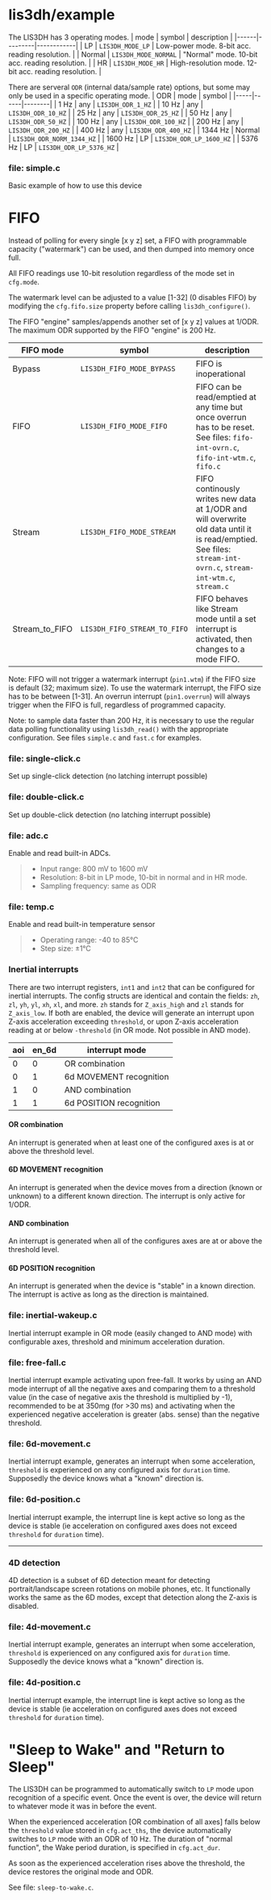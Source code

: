 # lis3dh/example

The LIS3DH has 3 operating modes.
| mode | symbol | description |
|------|---------|------------|
| LP | `LIS3DH_MODE_LP` | Low-power mode. 8-bit acc. reading resolution. |
| Normal | `LIS3DH_MODE_NORMAL` | "Normal" mode. 10-bit acc. reading resolution. |
| HR | `LIS3DH_MODE_HR` | High-resolution mode. 12-bit acc. reading resolution. |

There are serveral `ODR` (internal data/sample rate) options, but some may only be used in a specific operating mode.
| ODR | mode | symbol |
|-----|------|--------|
| 1 Hz | any | `LIS3DH_ODR_1_HZ` |
| 10 Hz | any | `LIS3DH_ODR_10_HZ` |
| 25 Hz | any | `LIS3DH_ODR_25_HZ` |
| 50 Hz | any | `LIS3DH_ODR_50_HZ` |
| 100 Hz | any | `LIS3DH_ODR_100_HZ` |
| 200 Hz | any | `LIS3DH_ODR_200_HZ` |
| 400 Hz | any | `LIS3DH_ODR_400_HZ` |
| 1344 Hz | Normal | `LIS3DH_ODR_NORM_1344_HZ` |
| 1600 Hz | LP | `LIS3DH_ODR_LP_1600_HZ` |
| 5376 Hz | LP | `LIS3DH_ODR_LP_5376_HZ` |

### file: simple.c
Basic example of how to use this device

# FIFO
Instead of polling for every single [x y z] set, a FIFO with programmable capacity ("watermark") can be used, and then dumped into memory once full.

All FIFO readings use 10-bit resolution regardless of the mode set in `cfg.mode`.

The watermark level can be adjusted to a value [1-32] (0 disables FIFO) by modifying the `cfg.fifo.size` property before calling `lis3dh_configure()`.

The FIFO "engine" samples/appends another set of [x y z] values at 1/ODR. The maximum ODR supported by the FIFO "engine" is 200 Hz.


| FIFO mode        |  symbol               | description                |
|------------------|-----------------------|----------------------------|
|  Bypass          |   `LIS3DH_FIFO_MODE_BYPASS` | FIFO is inoperational      |
|  FIFO            |   `LIS3DH_FIFO_MODE_FIFO`   | FIFO can be read/emptied at any time but once overrun has to be reset. See files: `fifo-int-ovrn.c`, `fifo-int-wtm.c`, `fifo.c`     |
|  Stream          |   `LIS3DH_FIFO_MODE_STREAM` | FIFO continously writes new data at 1/ODR and will overwrite old data until it is read/emptied. See files: `stream-int-ovrn.c`, `stream-int-wtm.c`, `stream.c`    |
|  Stream_to_FIFO  |   `LIS3DH_FIFO_STREAM_TO_FIFO`  | FIFO behaves like Stream mode until a set interrupt is activated, then changes to a mode FIFO. |

Note: FIFO will not trigger a watermark interrupt (`pin1.wtm`) if the FIFO size is default (32; maximum size). To use the watermark interrupt, the FIFO size has to be between [1-31]. An overrun interrupt (`pin1.overrun`) will always trigger when the FIFO is full, regardless of programmed capacity.

Note: to sample data faster than 200 Hz, it is necessary to use the regular data polling functionality using `lis3dh_read()` with the appropriate configuration. See files `simple.c` and `fast.c` for examples.

### file: single-click.c

Set up single-click detection (no latching interrupt possible)

### file: double-click.c

Set up double-click detection (no latching interrupt possible)

### file: adc.c 

Enable and read built-in ADCs.

> - Input range: 800 mV to 1600 mV
> - Resolution: 8-bit in LP mode, 10-bit in normal and in HR mode.
> - Sampling frequency: same as ODR

### file: temp.c

Enable and read built-in temperature sensor

> - Operating range: -40 to 85°C
> - Step size: ±1°C

### Inertial interrupts

There are two interrupt registers, `int1` and `int2` that can be configured for inertial interrupts. The config structs are identical and contain the fields: `zh`, `zl`, `yh`, `yl`, `xh`, `xl`, and more. `zh` stands for `Z_axis_high` and `zl` stands for `Z_axis_low`. If both are enabled, the device will generate an interrupt upon Z-axis acceleration exceeding `threshold`, or upon Z-axis acceleration reading at or below `-threshold` (in OR mode. Not possible in AND mode).


| aoi | en_6d | interrupt mode          |
|-----|-------|-------------------------|
|  0  |   0   | OR combination          |
|  0  |   1   | 6d MOVEMENT recognition |
|  1  |   0   | AND combination         |
|  1  |   1   | 6d POSITION recognition |


#### OR combination

An interrupt is generated when at least one of the configured axes is at or above the threshold level.

#### 6D MOVEMENT recognition

An interrupt is generated when the device moves from a direction (known or unknown) to a different known direction. The interrupt is only active for 1/ODR.

#### AND combination

An interrupt is generated when all of the configures axes are at or above the threshold level.

#### 6D POSITION recognition

An interrupt is generated when the device is "stable" in a known direction. The interrupt is active as long as the direction is maintained.

### file: inertial-wakeup.c

Inertial interrupt example in OR mode (easily changed to AND mode) with configurable axes, threshold and minimum acceleration duration.

### file: free-fall.c

Inertial interrupt example activating upon free-fall. It works by using an AND mode interrupt of all the negative axes and comparing them to a threshold value (in the case of negative axis the threshold is multiplied by -1), recommended to be at 350mg (for >30 ms) and activating when the experienced negative acceleration is greater (abs. sense) than the negative threshold.

### file: 6d-movement.c

Inertial interrupt example, generates an interrupt when some acceleration, `threshold` is experienced on any configured axis for `duration` time. Supposedly the device knows what a "known" direction is.

### file: 6d-position.c

Inertial interrupt example, the interrupt line is kept active so long as the device is stable (ie acceleration on configured axes does not exceed `threshold` for `duration` time).

---

### 4D detection

4D detection is a subset of 6D detection meant for detecting portrait/landscape screen rotations on mobile phones, etc. It functionally works the same as the 6D modes, except that detection along the Z-axis is disabled.

### file: 4d-movement.c

Inertial interrupt example, generates an interrupt when some acceleration, `threshold` is experienced on any configured axis for `duration` time. Supposedly the device knows what a "known" direction is.

### file: 4d-position.c

Inertial interrupt example, the interrupt line is kept active so long as the device is stable (ie acceleration on configured axes does not exceed `threshold` for `duration` time).

# "Sleep to Wake" and "Return to Sleep"

The LIS3DH can be programmed to automatically switch to `LP` mode upon recognition of a specific event. Once the event is over, the device will return to whatever mode it was in before the event.

When the experienced acceleration [OR combination of all axes] falls below the `threshold` value stored in `cfg.act_ths`, the device automatically switches to `LP` mode with an ODR of 10 Hz. The duration of "normal function", the Wake period duration, is specified in `cfg.act_dur`.

As soon as the experienced acceleration rises above the threshold, the device restores the original mode and ODR.

See file: `sleep-to-wake.c`.